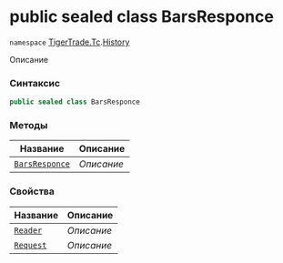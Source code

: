 
# public sealed class BarsResponce
`namespace` [TigerTrade.Tc](../../TigerTrade.Tc.md).[History](../../TigerTrade.Tc/History.md)



Описание

### Синтаксис
```csharp
public sealed class BarsResponce
```


### Методы
| Название | Описание |
| --- | --- |
| [`BarsResponce`](./BarsResponce.cs/Методы/BarsResponce.md) | *Описание* |

### Свойства
| Название | Описание |
| --- | --- |
| [`Reader`](./BarsResponce.cs/Свойства/Reader.md) | *Описание* |
| [`Request`](./BarsResponce.cs/Свойства/Request.md) | *Описание* |



